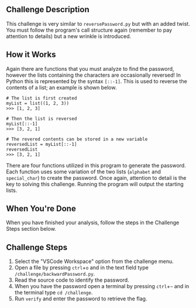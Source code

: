 ## Challenge Description
This challenge is very similar to ```reversePassword.py``` but with an added twist. You must follow the program's call structure again (remember to pay attention to details) but a new wrinkle is introduced.

## How it Works
Again there are functions that you must analyze to find the password, however the lists containing the characters are occasionally reversed! In Python this is represented by the syntax ```[::-1]```. This is used to reverse the contents of a list; an example is shown below.
```
# The list is first created
myList = list((1, 2, 3))
>>> [1, 2, 3]

# Then the list is reversed
myList[::-1]
>>> [3, 2, 1]

# The revered contents can be stored in a new variable
reversedList = myList[::-1]
reversedList
>>> [3, 2, 1]
```

There are four functions utilized in this program to generate the password. Each function uses some variation of the two lists (```alphabet``` and ```special_char```) to create the password. Once again, attention to detail is the key to solving this challenge. Running the program will output the starting lists.

## When You're Done
When you have finished your analysis, follow the steps in the Challenge Steps section below.

## Challenge Steps
1. Select the "VSCode Workspace" option from the challenge menu.
2. Open a file by pressing ```ctrl```+```o``` and in the text field type ```/challenge/backwardPassword.py```.
3. Read the source code to identify the password.
4. When you have the password open a terminal by pressing ```ctrl```+```~``` and in the terminal type ```cd /challenge```.
5. Run ```verify``` and enter the password to retrieve the flag.
